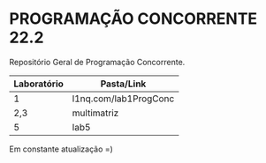 # PROGRAMAÇÃO CONCORRENTE 22.2

Repositório Geral de Programação Concorrente. 

| Laboratório 	| Pasta/Link            	|
|-------------	|-----------------------	|
| 1           	| l1nq.com/lab1ProgConc 	|
| 2,3         	| multimatriz           	|
| 5           	| lab5                  	|
Em constante atualização =)